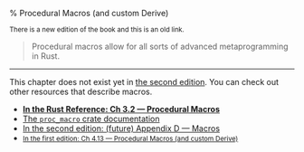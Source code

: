 % Procedural Macros (and custom Derive)

<small>There is a new edition of the book and this is an old link.</small>

> Procedural macros allow for all sorts of advanced metaprogramming in Rust.

---

This chapter does not exist yet in [the second edition][2].
You can check out other resources that describe macros.

* **[In the Rust Reference: Ch 3.2 — Procedural Macros][4]**
* [The `proc_macro` crate documentation][3]
* [In the second edition: (future) Appendix D — Macros][2]
* <small>[In the first edition: Ch 4.13 — Procedural Macros (and custom Derive)][1]</small>


[1]: first-edition/procedural-macros.html
[2]: second-edition/appendix-04-macros.html
[3]: ../proc_macro/index.html
[4]: ../reference/procedural-macros.html